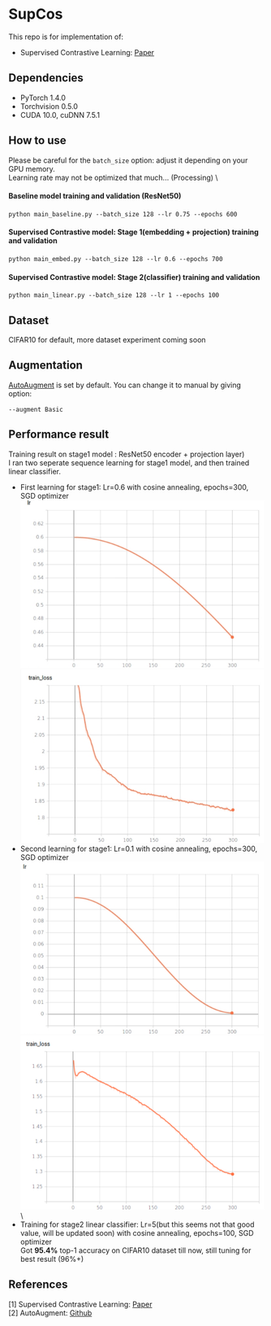 # SupCos

This repo is for implementation of:
- Supervised Contrastive Learning: [Paper](https://arxiv.org/abs/2004.11362)

## Dependencies
- PyTorch 1.4.0 
- Torchvision 0.5.0
- CUDA 10.0, cuDNN 7.5.1

## How to use
Please be careful for the `batch_size` option: adjust it depending on your GPU memory. \
Learning rate may not be optimized that much... (Processing) \

#### Baseline model training and validation (ResNet50)
```
python main_baseline.py --batch_size 128 --lr 0.75 --epochs 600
```

#### Supervised Contrastive model: Stage 1(embedding + projection) training and validation
```
python main_embed.py --batch_size 128 --lr 0.6 --epochs 700
```

#### Supervised Contrastive model: Stage 2(classifier) training and validation
```
python main_linear.py --batch_size 128 --lr 1 --epochs 100
```

## Dataset
CIFAR10 for default, more dataset experiment coming soon

## Augmentation
[AutoAugment](https://arxiv.org/abs/1805.09501) is set by default. You can change it to manual by giving option:
```
--augment Basic
```

## Performance result
Training result on stage1 model : ResNet50 encoder + projection layer) \
I ran two seperate sequence learning for stage1 model, and then trained linear classifier.

- First learning for stage1: Lr=0.6 with cosine annealing, epochs=300, SGD optimizer \
![ex_screenshot](./screenshot/stage1_lr_first.png)
![ex_screenshot](./screenshot/stage1_train_loss_first.png)
- Second learning for stage1: Lr=0.1 with cosine annealing, epochs=300, SGD optimizer \
![ex_screenshot](./screenshot/stage1_lr_second.png)
![ex_screenshot](./screenshot/stage1_train_loss_second.png)
\
- Training for stage2 linear classifier: Lr=5(but this seems not that good value, will be updated soon) with cosine annealing, epochs=100, SGD optimizer \
Got **95.4%** top-1 accuracy on CIFAR10 dataset till now, still tuning for best result (96%+)


## References
[1] Supervised Contrastive Learning: [Paper](https://arxiv.org/abs/2004.11362) \
[2] AutoAugment: [Github](https://github.com/4uiiurz1/pytorch-auto-augment)

